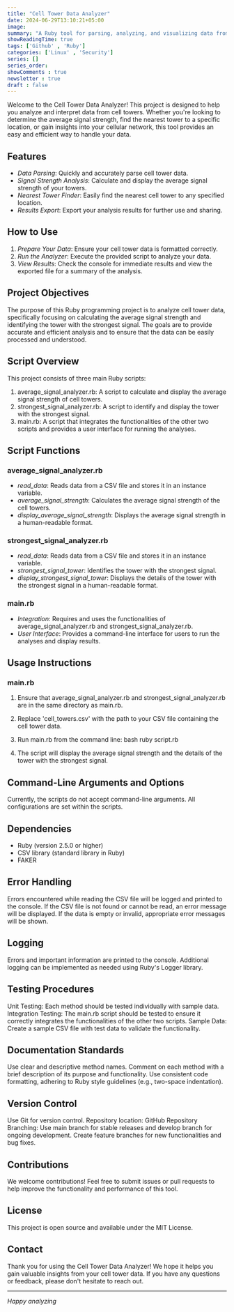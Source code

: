 ```yaml
---
title: "Cell Tower Data Analyzer" 
date: 2024-06-29T13:10:21+05:00
image:
summary: "A Ruby tool for parsing, analyzing, and visualizing data from cell towers, aiding in network optimization and decision-making."
showReadingTime: true
tags: ['Github' , 'Ruby']
categories: ['Linux' , 'Security']
series: []
series_order: 
showComments : true
newsletter : true
draft : false
---
```


Welcome to the Cell Tower Data Analyzer! This project is designed to help you analyze and interpret data from cell towers. Whether you're looking to determine the average signal strength, find the nearest tower to a specific location, or gain insights into your cellular network, this tool provides an easy and efficient way to handle your data.

## Features

- *Data Parsing*: Quickly and accurately parse cell tower data.
- *Signal Strength Analysis*: Calculate and display the average signal strength of your towers.
- *Nearest Tower Finder*: Easily find the nearest cell tower to any specified location.
- *Results Export*: Export your analysis results for further use and sharing.

## How to Use

1. *Prepare Your Data*: Ensure your cell tower data is formatted correctly.
2. *Run the Analyzer*: Execute the provided script to analyze your data.
3. *View Results*: Check the console for immediate results and view the exported file for a summary of the analysis.

## Project Objectives
The purpose of this Ruby programming project is to analyze cell tower data, specifically focusing on calculating the average signal strength and identifying the tower with the strongest signal. The goals are to provide accurate and efficient analysis and to ensure that the data can be easily processed and understood.

## Script Overview
This project consists of three main Ruby scripts:
1. average_signal_analyzer.rb: A script to calculate and display the average signal strength of cell towers.
2. strongest_signal_analyzer.rb: A script to identify and display the tower with the strongest signal.
3. main.rb: A script that integrates the functionalities of the other two scripts and provides a user interface for running the analyses.

## Script Functions

### average_signal_analyzer.rb
- *read_data*: Reads data from a CSV file and stores it in an instance variable.
- *average_signal_strength*: Calculates the average signal strength of the cell towers.
- *display_average_signal_strength*: Displays the average signal strength in a human-readable format.

### strongest_signal_analyzer.rb
- *read_data*: Reads data from a CSV file and stores it in an instance variable.
- *strongest_signal_tower*: Identifies the tower with the strongest signal.
- *display_strongest_signal_tower*: Displays the details of the tower with the strongest signal in a human-readable format.

### main.rb
- *Integration*: Requires and uses the functionalities of average_signal_analyzer.rb and strongest_signal_analyzer.rb.
- *User Interface*: Provides a command-line interface for users to run the analyses and display results.

## Usage Instructions

### main.rb
1. Ensure that average_signal_analyzer.rb and strongest_signal_analyzer.rb are in the same directory as main.rb.
2. Replace 'cell_towers.csv' with the path to your CSV file containing the cell tower data.
3. Run main.rb from the command line:
   bash
      ruby script.rb
   
4. The script will display the average signal strength and the details of the tower with the strongest signal.

## Command-Line Arguments and Options
Currently, the scripts do not accept command-line arguments. All configurations are set within the scripts.

## Dependencies
* Ruby (version 2.5.0 or higher)
* CSV library (standard library in Ruby)
* FAKER 

## Error Handling
Errors encountered while reading the CSV file will be logged and printed to the console.
If the CSV file is not found or cannot be read, an error message will be displayed.
If the data is empty or invalid, appropriate error messages will be shown.

## Logging
Errors and important information are printed to the console.
Additional logging can be implemented as needed using Ruby's Logger library.

## Testing Procedures
Unit Testing: Each method should be tested individually with sample data.
Integration Testing: The main.rb script should be tested to ensure it correctly integrates the functionalities of the other two scripts.
Sample Data: Create a sample CSV file with test data to validate the functionality.

## Documentation Standards
Use clear and descriptive method names.
Comment on each method with a brief description of its purpose and functionality.
Use consistent code formatting, adhering to Ruby style guidelines (e.g., two-space indentation).

## Version Control
Use Git for version control.
Repository location: GitHub Repository
Branching: Use main branch for stable releases and develop branch for ongoing development. Create feature branches for new functionalities and bug fixes.

## Contributions
We welcome contributions! Feel free to submit issues or pull requests to help improve the functionality and performance of this tool.

## License
This project is open source and available under the MIT License.

## Contact
Thank you for using the Cell Tower Data Analyzer! We hope it helps you gain valuable insights from your cell tower data. If you have any questions or feedback, please don't hesitate to reach out.


---
*Happy analyzing*